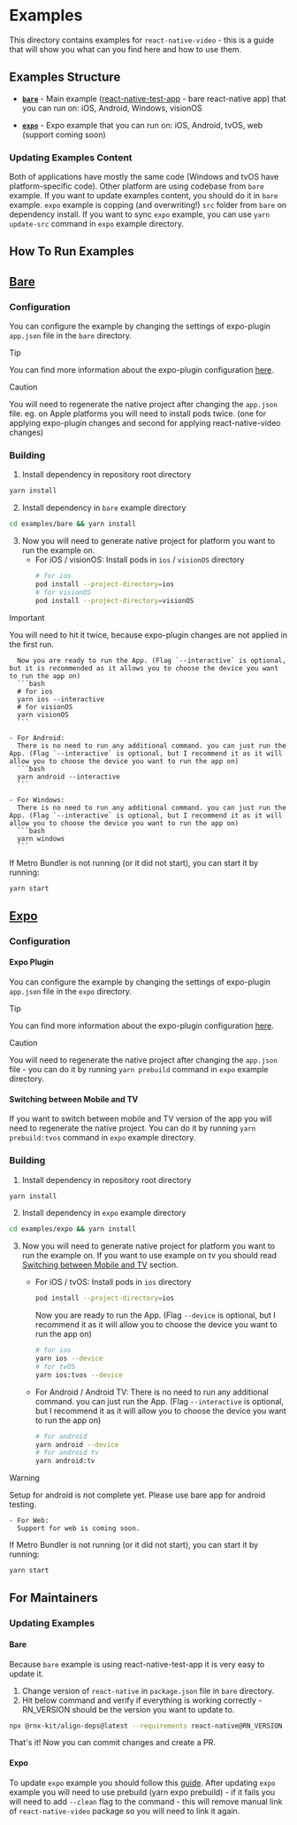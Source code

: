 # Examples
This directory contains examples for `react-native-video` - this is a guide that will show you what can you find here and how to use them.

## Examples Structure

- **[`bare`](#bare)** - Main example ([react-native-test-app](https://github.com/microsoft/react-native-test-app) - bare react-native app) that you can run on: iOS, Android, Windows, visionOS

- **[`expo`](#expo)** - Expo example that you can run on: iOS, Android, tvOS, web (support coming soon)

### Updating Examples Content

Both of applications have mostly the same code (Windows and tvOS have platform-specific code). Other platform are using codebase from `bare` example. 
If you want to update examples content, you should do it in `bare` example. `expo` example is copping (and overwriting!) `src` folder from `bare` on dependency install. 
If you want to sync `expo` example, you can use `yarn update-src` command in `expo` example directory.

## How To Run Examples

## [Bare](https://github.com/TheWidlarzGroup/react-native-video/tree/master/examples/bare)

### Configuration

You can configure the example by changing the settings of expo-plugin `app.json` file in the `bare` directory.

> [!TIP]
> You can find more information about the expo-plugin configuration [here](https://thewidlarzgroup.github.io/react-native-video/other/expo/).

> [!CAUTION]
> You will need to regenerate the native project after changing the `app.json` file. eg. on Apple platforms you will need to install pods twice. (one for applying expo-plugin changes and second for applying react-native-video changes)

### Building
1. Install dependency in repository root directory
```bash
yarn install
```

2. Install dependency in `bare` example directory
```bash
cd examples/bare && yarn install
```

3. Now you will need to generate native project for platform you want to run the example on. 
    - For iOS / visionOS:
      Install pods in `ios` / `visionOS` directory
      ```bash
      # for ios
      pod install --project-directory=ios
      # for visionOS
      pod install --project-directory=visionOS
      ```
> [!IMPORTANT]  
> You will need to hit it twice, because expo-plugin changes are not applied in the first run.

      Now you are ready to run the App. (Flag `--interactive` is optional, but it is recommended as it allows you to choose the device you want to run the app on)
      ```bash
      # for ios
      yarn ios --interactive
      # for visionOS
      yarn visionOS
      ```
     
    - For Android:
      There is no need to run any additional command. you can just run the App. (Flag `--interactive` is optional, but I recommend it as it will allow you to choose the device you want to run the app on)
      ```bash
      yarn android --interactive
      ```

    - For Windows:
      There is no need to run any additional command. you can just run the App. (Flag `--interactive` is optional, but I recommend it as it will allow you to choose the device you want to run the app on)
      ```bash
      yarn windows
      ```

If Metro Bundler is not running (or it did not start), you can start it by running:
```bash
yarn start
```

## [Expo](https://github.com/TheWidlarzGroup/react-native-video/tree/master/examples/bare)

### Configuration

#### Expo Plugin
You can configure the example by changing the settings of expo-plugin `app.json` file in the `expo` directory.

> [!TIP]
> You can find more information about the expo-plugin configuration [here](https://thewidlarzgroup.github.io/react-native-video/other/expo/).

> [!CAUTION]
> You will need to regenerate the native project after changing the `app.json` file - you can do it by running `yarn prebuild` command in `expo` example directory.

#### Switching between Mobile and TV
If you want to switch between mobile and TV version of the app you will need to regenerate the native project. You can do it by running `yarn prebuild:tvos` command in `expo` example directory.


### Building
1. Install dependency in repository root directory
```bash
yarn install
```

2. Install dependency in `expo` example directory
```bash
cd examples/expo && yarn install
```

3. Now you will need to generate native project for platform you want to run the example on. 
    If you want to use example on tv you should read [Switching between Mobile and TV](#switching-between-mobile-and-tv) section.

    - For iOS / tvOS:
      Install pods in `ios` directory
      ```bash
      pod install --project-directory=ios
      ```

      Now you are ready to run the App. (Flag `--device` is optional, but I recommend it as it will allow you to choose the device you want to run the app on)
      ```bash
      # for ios
      yarn ios --device
      # for tvOS
      yarn ios:tvos --device
      ```
     
    - For Android / Android TV:
      There is no need to run any additional command. you can just run the App. (Flag `--interactive` is optional, but I recommend it as it will allow you to choose the device you want to run the app on)
      ```bash
      # for android
      yarn android --device
      # for android tv
      yarn android:tv
      ```

> [!WARNING]  
> Setup for android is not complete yet. Please use bare app for android testing.

    - For Web:
      Support for web is coming soon.

If Metro Bundler is not running (or it did not start), you can start it by running:
```bash
yarn start
```

## For Maintainers

### Updating Examples

#### Bare
Because `bare` example is using react-native-test-app it is very easy to update it. 

1. Change version of `react-native` in `package.json` file in `bare` directory.
2. Hit below command and verify if everything is working correctly - RN_VERSION should be the version you want to update to.
```bash
npx @rnx-kit/align-deps@latest --requirements react-native@RN_VERSION --write
```

That's it! Now you can commit changes and create a PR.

#### Expo
To update `expo` example you should follow this [guide](https://docs.expo.dev/workflow/upgrading-expo-sdk-walkthrough/).
After updating `expo` example you will need to use prebuild (yarn expo prebuild) - if it fails you will need to add `--clean` flag to the command - this will remove manual link of `react-native-video` package so you will need to link it again.